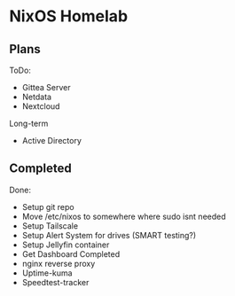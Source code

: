 # NixOS Homelab

## Plans

ToDo:
- Gittea Server
- Netdata
- Nextcloud

Long-term
- Active Directory

## Completed

Done:
- Setup git repo
- Move /etc/nixos to somewhere where sudo isnt needed
- Setup Tailscale
- Setup Alert System for drives (SMART testing?)
- Setup Jellyfin container
- Get Dashboard Completed
- nginx reverse proxy
- Uptime-kuma
- Speedtest-tracker

